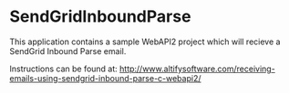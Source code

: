 SendGridInboundParse
====================

This application contains a sample WebAPI2 project which will recieve a SendGrid Inbound Parse email.

Instructions can be found at: 
http://www.altifysoftware.com/receiving-emails-using-sendgrid-inbound-parse-c-webapi2/
